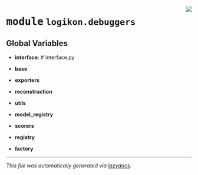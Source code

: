 <!-- markdownlint-disable -->

<a href="https://github.com/logikon-ai/logikon/blob/main/src/logikon/debuggers/__init__.py"><img align="right" style="float:right;" src="https://img.shields.io/badge/-source-cccccc?style=flat-square"></a>

# <kbd>module</kbd> `logikon.debuggers`




**Global Variables**
---------------
- **interface**: # interface.py

- **base**
- **exporters**
- **reconstruction**
- **utils**
- **model_registry**
- **scorers**
- **registry**
- **factory**




---

_This file was automatically generated via [lazydocs](https://github.com/ml-tooling/lazydocs)._
